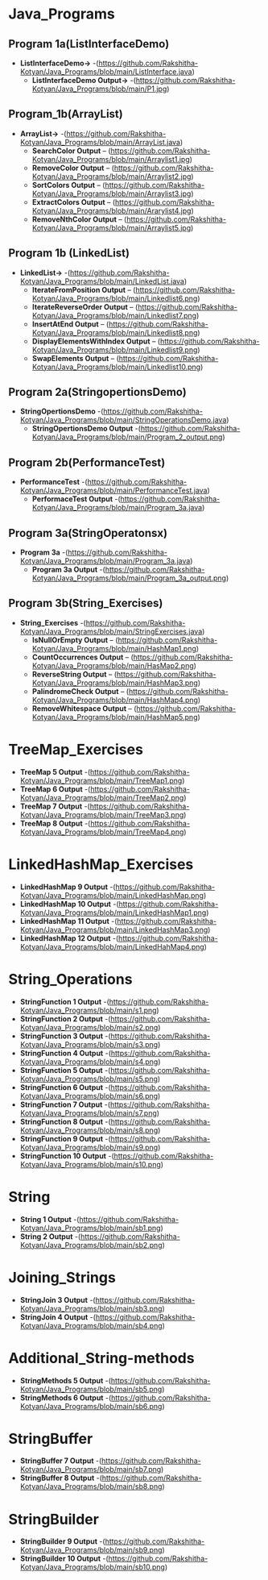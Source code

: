 # Java_Programs
## Program 1a(ListInterfaceDemo)
- **ListInterfaceDemo->** -(https://github.com/Rakshitha-Kotyan/Java_Programs/blob/main/ListInterface.java)
  - **ListInterfaceDemo Output->** -(https://github.com/Rakshitha-Kotyan/Java_Programs/blob/main/P1.jpg)

## Program_1b(ArrayList)
- **ArrayList->** -(https://github.com/Rakshitha-Kotyan/Java_Programs/blob/main/ArrayList.java)
  - **SearchColor Output** – (https://github.com/Rakshitha-Kotyan/Java_Programs/blob/main/Arraylist1.jpg) 
  - **RemoveColor Output** – (https://github.com/Rakshitha-Kotyan/Java_Programs/blob/main/Arraylist2.jpg) 
  - **SortColors Output** – (https://github.com/Rakshitha-Kotyan/Java_Programs/blob/main/Arraylist3.jpg)  
  - **ExtractColors Output** – (https://github.com/Rakshitha-Kotyan/Java_Programs/blob/main/Ararylist4.jpg)
  - **RemoveNthColor Output** – (https://github.com/Rakshitha-Kotyan/Java_Programs/blob/main/Arraylist5.jpg)
## Program 1b (LinkedList)
- **LinkedList->** -(https://github.com/Rakshitha-Kotyan/Java_Programs/blob/main/LinkedList.java)
  - **IterateFromPosition Output** – (https://github.com/Rakshitha-Kotyan/Java_Programs/blob/main/Linkedlist6.png)  
  - **IterateReverseOrder Output** – (https://github.com/Rakshitha-Kotyan/Java_Programs/blob/main/Linkedlist7.png)  
  - **InsertAtEnd Output** – (https://github.com/Rakshitha-Kotyan/Java_Programs/blob/main/Linkedlist8.png)  
  - **DisplayElementsWithIndex Output** – (https://github.com/Rakshitha-Kotyan/Java_Programs/blob/main/Linkedlist9.png)  
  - **SwapElements Output** – (https://github.com/Rakshitha-Kotyan/Java_Programs/blob/main/Linkedlist10.png)

## Program 2a(StringopertionsDemo)
- **StringOpertionsDemo** -(https://github.com/Rakshitha-Kotyan/Java_Programs/blob/main/StringOperationsDemo.java)
  - **StringOpertionsDemo Output** -(https://github.com/Rakshitha-Kotyan/Java_Programs/blob/main/Program_2_output.png)
## Program 2b(PerformanceTest)
- **PerformanceTest** -(https://github.com/Rakshitha-Kotyan/Java_Programs/blob/main/PerformanceTest.java)
  - **PerformaceTest Output** -(https://github.com/Rakshitha-Kotyan/Java_Programs/blob/main/Program_3a.java)
## Program 3a(StringOperatonsx)
  - **Program 3a** -(https://github.com/Rakshitha-Kotyan/Java_Programs/blob/main/Program_3a.java)
    - **Program 3a Output** -(https://github.com/Rakshitha-Kotyan/Java_Programs/blob/main/Program_3a_output.png)
## Program 3b(String_Exercises)
  - **String_Exercises** -(https://github.com/Rakshitha-Kotyan/Java_Programs/blob/main/StringExercises.java)
    - **IsNullOrEmpty Output** – (https://github.com/Rakshitha-Kotyan/Java_Programs/blob/main/HashMap1.png)
    - **CountOccurrences Output** – (https://github.com/Rakshitha-Kotyan/Java_Programs/blob/main/HasMap2.png)
    - **ReverseString Output** – (https://github.com/Rakshitha-Kotyan/Java_Programs/blob/main/HashMap3.png)
    - **PalindromeCheck Output** – (https://github.com/Rakshitha-Kotyan/Java_Programs/blob/main/HashMap4.png)
    - **RemoveWhitespace Output** – (https://github.com/Rakshitha-Kotyan/Java_Programs/blob/main/HashMap5.png)

# TreeMap_Exercises
- **TreeMap 5 Output** -(https://github.com/Rakshitha-Kotyan/Java_Programs/blob/main/TreeMap1.png)
- **TreeMap 6 Output** -(https://github.com/Rakshitha-Kotyan/Java_Programs/blob/main/TreeMap2.png)
- **TreeMap 7 Output** -(https://github.com/Rakshitha-Kotyan/Java_Programs/blob/main/TreeMap3.png)
- **TreeMap 8 Output** -(https://github.com/Rakshitha-Kotyan/Java_Programs/blob/main/TreeMap4.png)
# LinkedHashMap_Exercises
- **LinkedHashMap 9 Output** -(https://github.com/Rakshitha-Kotyan/Java_Programs/blob/main/LinkedHashMap.png)
- **LinkedHashMap 10 Output** -(https://github.com/Rakshitha-Kotyan/Java_Programs/blob/main/LinkedHashMap1.png)
- **LinkedHashMap 11 Output** -(https://github.com/Rakshitha-Kotyan/Java_Programs/blob/main/LinkedHashMap3.png)
- **LinkedHashMap 12 Output** -(https://github.com/Rakshitha-Kotyan/Java_Programs/blob/main/LinkedHahMap4.png)
# String_Operations
- **StringFunction 1 Output** -(https://github.com/Rakshitha-Kotyan/Java_Programs/blob/main/s1.png)
- **StringFunction 2 Output** -(https://github.com/Rakshitha-Kotyan/Java_Programs/blob/main/s2.png)
- **StringFunction 3 Output** -(https://github.com/Rakshitha-Kotyan/Java_Programs/blob/main/s3.png)
- **StringFunction 4 Output** -(https://github.com/Rakshitha-Kotyan/Java_Programs/blob/main/s4.png)
- **StringFunction 5 Output** -(https://github.com/Rakshitha-Kotyan/Java_Programs/blob/main/s5.png)
- **StringFunction 6 Output** -(https://github.com/Rakshitha-Kotyan/Java_Programs/blob/main/s6.png)
- **StringFunction 7 Output** -(https://github.com/Rakshitha-Kotyan/Java_Programs/blob/main/s7.png)
- **StringFunction 8 Output** -(https://github.com/Rakshitha-Kotyan/Java_Programs/blob/main/s8.png)
- **StringFunction 9 Output** -(https://github.com/Rakshitha-Kotyan/Java_Programs/blob/main/s9.png)
- **StringFunction 10 Output** -(https://github.com/Rakshitha-Kotyan/Java_Programs/blob/main/s10.png)
# String
- **String 1 Output** -(https://github.com/Rakshitha-Kotyan/Java_Programs/blob/main/sb1.png)
- **String 2 Output** -(https://github.com/Rakshitha-Kotyan/Java_Programs/blob/main/sb2.png)
# Joining_Strings
- **StringJoin 3 Output** -(https://github.com/Rakshitha-Kotyan/Java_Programs/blob/main/sb3.png)
- **StringJoin 4 Output** -(https://github.com/Rakshitha-Kotyan/Java_Programs/blob/main/sb4.png)
# Additional_String-methods
- **StringMethods 5 Output** -(https://github.com/Rakshitha-Kotyan/Java_Programs/blob/main/sb5.png)
- **StringMethods 6 Output** -(https://github.com/Rakshitha-Kotyan/Java_Programs/blob/main/sb6.png)
# StringBuffer
- **StringBuffer 7 Output** -(https://github.com/Rakshitha-Kotyan/Java_Programs/blob/main/sb7.png)
- **StringBuffer 8 Output** -(https://github.com/Rakshitha-Kotyan/Java_Programs/blob/main/sb8.png)
# StringBuilder
- **StringBuilder 9 Output** -(https://github.com/Rakshitha-Kotyan/Java_Programs/blob/main/sb9.png)
- **StringBuilder 10 Output** -(https://github.com/Rakshitha-Kotyan/Java_Programs/blob/main/sb10.png)
